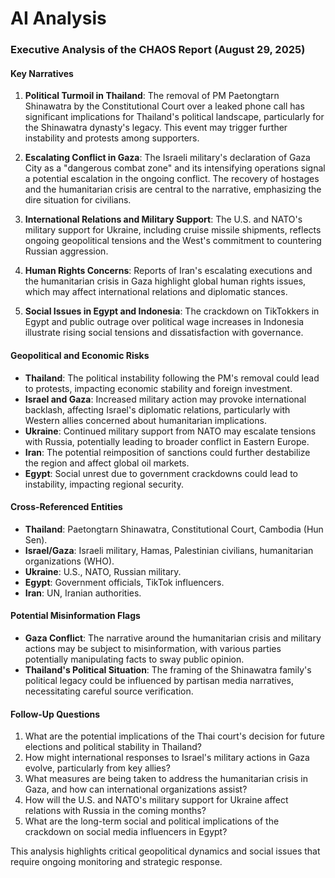 # AI Analysis

### Executive Analysis of the CHAOS Report (August 29, 2025)

#### Key Narratives
1. **Political Turmoil in Thailand**: The removal of PM Paetongtarn Shinawatra by the Constitutional Court over a leaked phone call has significant implications for Thailand's political landscape, particularly for the Shinawatra dynasty's legacy. This event may trigger further instability and protests among supporters.
   
2. **Escalating Conflict in Gaza**: The Israeli military's declaration of Gaza City as a "dangerous combat zone" and its intensifying operations signal a potential escalation in the ongoing conflict. The recovery of hostages and the humanitarian crisis are central to the narrative, emphasizing the dire situation for civilians.

3. **International Relations and Military Support**: The U.S. and NATO's military support for Ukraine, including cruise missile shipments, reflects ongoing geopolitical tensions and the West's commitment to countering Russian aggression. 

4. **Human Rights Concerns**: Reports of Iran's escalating executions and the humanitarian crisis in Gaza highlight global human rights issues, which may affect international relations and diplomatic stances.

5. **Social Issues in Egypt and Indonesia**: The crackdown on TikTokkers in Egypt and public outrage over political wage increases in Indonesia illustrate rising social tensions and dissatisfaction with governance.

#### Geopolitical and Economic Risks
- **Thailand**: The political instability following the PM's removal could lead to protests, impacting economic stability and foreign investment.
- **Israel and Gaza**: Increased military action may provoke international backlash, affecting Israel's diplomatic relations, particularly with Western allies concerned about humanitarian implications.
- **Ukraine**: Continued military support from NATO may escalate tensions with Russia, potentially leading to broader conflict in Eastern Europe.
- **Iran**: The potential reimposition of sanctions could further destabilize the region and affect global oil markets.
- **Egypt**: Social unrest due to government crackdowns could lead to instability, impacting regional security.

#### Cross-Referenced Entities
- **Thailand**: Paetongtarn Shinawatra, Constitutional Court, Cambodia (Hun Sen).
- **Israel/Gaza**: Israeli military, Hamas, Palestinian civilians, humanitarian organizations (WHO).
- **Ukraine**: U.S., NATO, Russian military.
- **Egypt**: Government officials, TikTok influencers.
- **Iran**: UN, Iranian authorities.

#### Potential Misinformation Flags
- **Gaza Conflict**: The narrative around the humanitarian crisis and military actions may be subject to misinformation, with various parties potentially manipulating facts to sway public opinion.
- **Thailand's Political Situation**: The framing of the Shinawatra family's political legacy could be influenced by partisan media narratives, necessitating careful source verification.

#### Follow-Up Questions
1. What are the potential implications of the Thai court's decision for future elections and political stability in Thailand?
2. How might international responses to Israel's military actions in Gaza evolve, particularly from key allies?
3. What measures are being taken to address the humanitarian crisis in Gaza, and how can international organizations assist?
4. How will the U.S. and NATO's military support for Ukraine affect relations with Russia in the coming months?
5. What are the long-term social and political implications of the crackdown on social media influencers in Egypt?

This analysis highlights critical geopolitical dynamics and social issues that require ongoing monitoring and strategic response.
